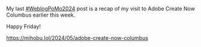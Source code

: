 My last [\#<span>WeblogPoMo2024</span>](https://social.lol/tags/WeblogPoMo2024) post is a recap of my visit to Adobe Create Now Columbus earlier this week.

Happy Friday!

[<span class="invisible">https://</span><span class="ellipsis">mihobu.lol/2024/05/adobe-creat</span><span class="invisible">e-now-columbus</span>](https://mihobu.lol/2024/05/adobe-create-now-columbus)